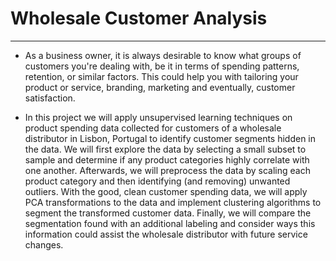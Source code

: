 # Wholesale Customer Analysis
___________________________________________________
* As a business owner, it is always desirable to know what groups of customers you're dealing with, be it in terms of spending patterns, retention, or similar factors. This could help you with tailoring your product or service, branding, marketing and eventually, customer satisfaction.

* In this project we will apply unsupervised learning techniques on product spending data collected for customers of a wholesale distributor in Lisbon, Portugal to identify customer segments hidden in the data. We will first explore the data by selecting a small subset to sample and determine if any product categories highly correlate with one another. Afterwards, we will preprocess the data by scaling each product category and then identifying (and removing) unwanted outliers. With the good, clean customer spending data, we will apply PCA transformations to the data and implement clustering algorithms to segment the transformed customer data. Finally, we will compare the segmentation found with an additional labeling and consider ways this information could assist the wholesale distributor with future service changes.

